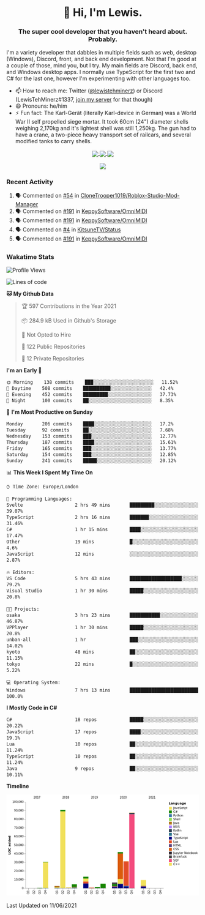<h1 align="center">👋 Hi, I'm Lewis.</h1>
<h3 align="center">The super cool developer that you haven't heard about. Probably.</h3>

I'm a variety developer that dabbles in multiple fields such as web, desktop (Windows), Discord, front, and back end development. Not that I'm good at a couple of those, mind you, but I try. My main fields are Discord, back end, and Windows desktop apps. I normally use TypeScript for the first two and C# for the last one, however I'm experimenting with other languages too.

- 📫 How to reach me: Twitter ([@lewistehminerz](https://twitter.com/lewistehminerz)) or Discord (LewisTehMinerz#1337, [join my server](https://discord.gg/XnUh7JB) for that though)
- 😄 Pronouns: he/him
- ⚡ Fun fact: The Karl-Gerät (literally Karl-device in German) was a World War II self propelled siege mortar. It took 60cm (24") diameter shells weighing 2,170kg and it's lightest shell was still 1,250kg. The gun had to have a crane, a two-piece heavy transport set of railcars, and several modified tanks to carry shells.

<p align="center">
  <a href="https://github.com/anuraghazra/github-readme-stats">
    <img align="center" src="https://github-readme-stats.vercel.app/api?username=LewisTehMinerz&count_private=true&show_icons=true&theme=gruvbox">
  </a>
  <a href="https://github.com/anuraghazra/github-readme-stats">
    <img align="center" src="https://github-readme-stats.vercel.app/api/top-langs?username=LewisTehMinerz&layout=compact&theme=gruvbox">
  </a>
  <a href="https://github.com/anuraghazra/github-readme-stats">
    <img align="center" src="https://github-readme-stats.vercel.app/api/wakatime?username=LewisTehMinerz&layout=compact&theme=gruvbox">
  </a>
</p>

<p align="center">
  <a href="https://github.com/ryo-ma/github-profile-trophy">
    <img align="center" src="https://github-profile-trophy.vercel.app/?username=ryo-ma&theme=gruvbox">
  </a>
</p>

### Recent Activity
<!--START_SECTION:activity-->
1. 🗣 Commented on [#54](https://github.com/CloneTrooper1019/Roblox-Studio-Mod-Manager/issues/54) in [CloneTrooper1019/Roblox-Studio-Mod-Manager](https://github.com/CloneTrooper1019/Roblox-Studio-Mod-Manager)
2. 🗣 Commented on [#191](https://github.com/KeppySoftware/OmniMIDI/issues/191) in [KeppySoftware/OmniMIDI](https://github.com/KeppySoftware/OmniMIDI)
3. 🗣 Commented on [#191](https://github.com/KeppySoftware/OmniMIDI/issues/191) in [KeppySoftware/OmniMIDI](https://github.com/KeppySoftware/OmniMIDI)
4. 🗣 Commented on [#4](https://github.com/KitsuneTV/Status/issues/4) in [KitsuneTV/Status](https://github.com/KitsuneTV/Status)
5. 🗣 Commented on [#191](https://github.com/KeppySoftware/OmniMIDI/issues/191) in [KeppySoftware/OmniMIDI](https://github.com/KeppySoftware/OmniMIDI)
<!--END_SECTION:activity-->

### Wakatime Stats
<!--START_SECTION:waka-->
![Profile Views](http://img.shields.io/badge/Profile%20Views-6-blue)

![Lines of code](https://img.shields.io/badge/From%20Hello%20World%20I%27ve%20Written-327045%20lines%20of%20code-blue)

**🐱 My Github Data** 

> 🏆 597 Contributions in the Year 2021
 > 
> 📦 284.9 kB Used in Github's Storage 
 > 
> 🚫 Not Opted to Hire
 > 
> 📜 122 Public Repositories 
 > 
> 🔑 12 Private Repositories  
 > 
**I'm an Early 🐤** 

```text
🌞 Morning    138 commits    ███░░░░░░░░░░░░░░░░░░░░░░   11.52% 
🌆 Daytime    508 commits    ██████████░░░░░░░░░░░░░░░   42.4% 
🌃 Evening    452 commits    █████████░░░░░░░░░░░░░░░░   37.73% 
🌙 Night      100 commits    ██░░░░░░░░░░░░░░░░░░░░░░░   8.35%

```
📅 **I'm Most Productive on Sunday** 

```text
Monday       206 commits    ████░░░░░░░░░░░░░░░░░░░░░   17.2% 
Tuesday      92 commits     ██░░░░░░░░░░░░░░░░░░░░░░░   7.68% 
Wednesday    153 commits    ███░░░░░░░░░░░░░░░░░░░░░░   12.77% 
Thursday     187 commits    ████░░░░░░░░░░░░░░░░░░░░░   15.61% 
Friday       165 commits    ███░░░░░░░░░░░░░░░░░░░░░░   13.77% 
Saturday     154 commits    ███░░░░░░░░░░░░░░░░░░░░░░   12.85% 
Sunday       241 commits    █████░░░░░░░░░░░░░░░░░░░░   20.12%

```


📊 **This Week I Spent My Time On** 

```text
⌚︎ Time Zone: Europe/London

💬 Programming Languages: 
Svelte                   2 hrs 49 mins       █████████░░░░░░░░░░░░░░░░   39.07% 
TypeScript               2 hrs 16 mins       ███████░░░░░░░░░░░░░░░░░░   31.46% 
C#                       1 hr 15 mins        ████░░░░░░░░░░░░░░░░░░░░░   17.47% 
Other                    19 mins             █░░░░░░░░░░░░░░░░░░░░░░░░   4.6% 
JavaScript               12 mins             ░░░░░░░░░░░░░░░░░░░░░░░░░   2.87%

🔥 Editors: 
VS Code                  5 hrs 43 mins       ███████████████████░░░░░░   79.2% 
Visual Studio            1 hr 30 mins        █████░░░░░░░░░░░░░░░░░░░░   20.8%

🐱‍💻 Projects: 
osaka                    3 hrs 23 mins       ███████████░░░░░░░░░░░░░░   46.87% 
VPPlayer                 1 hr 30 mins        █████░░░░░░░░░░░░░░░░░░░░   20.8% 
unban-all                1 hr                ███░░░░░░░░░░░░░░░░░░░░░░   14.02% 
kyoto                    48 mins             ██░░░░░░░░░░░░░░░░░░░░░░░   11.15% 
tokyo                    22 mins             █░░░░░░░░░░░░░░░░░░░░░░░░   5.22%

💻 Operating System: 
Windows                  7 hrs 13 mins       █████████████████████████   100.0%

```

**I Mostly Code in C#** 

```text
C#                       18 repos            █████░░░░░░░░░░░░░░░░░░░░   20.22% 
JavaScript               17 repos            ████░░░░░░░░░░░░░░░░░░░░░   19.1% 
Lua                      10 repos            ██░░░░░░░░░░░░░░░░░░░░░░░   11.24% 
TypeScript               10 repos            ██░░░░░░░░░░░░░░░░░░░░░░░   11.24% 
Java                     9 repos             ██░░░░░░░░░░░░░░░░░░░░░░░   10.11%

```


**Timeline**

![Chart not found](https://raw.githubusercontent.com/LewisTehMinerz/LewisTehMinerz/master/charts/bar_graph.png) 


 Last Updated on 11/06/2021
<!--END_SECTION:waka-->

